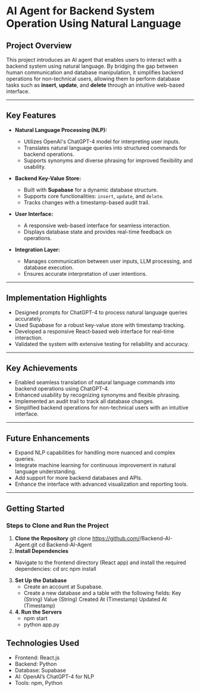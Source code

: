 # AI Agent for Backend System Operation Using Natural Language

## Project Overview
This project introduces an AI agent that enables users to interact with a backend system using natural language. By bridging the gap between human communication and database manipulation, it simplifies backend operations for non-technical users, allowing them to perform database tasks such as **insert**, **update**, and **delete** through an intuitive web-based interface.

---

## Key Features

- **Natural Language Processing (NLP):**
  - Utilizes OpenAI's ChatGPT-4 model for interpreting user inputs.
  - Translates natural language queries into structured commands for backend operations.
  - Supports synonyms and diverse phrasing for improved flexibility and usability.

- **Backend Key-Value Store:**
  - Built with **Supabase** for a dynamic database structure.
  - Supports core functionalities: `insert`, `update`, and `delete`.
  - Tracks changes with a timestamp-based audit trail.

- **User Interface:**
  - A responsive web-based interface for seamless interaction.
  - Displays database state and provides real-time feedback on operations.

- **Integration Layer:**
  - Manages communication between user inputs, LLM processing, and database execution.
  - Ensures accurate interpretation of user intentions.

---

## Implementation Highlights

- Designed prompts for ChatGPT-4 to process natural language queries accurately.
- Used Supabase for a robust key-value store with timestamp tracking.
- Developed a responsive React-based web interface for real-time interaction.
- Validated the system with extensive testing for reliability and accuracy.

---

## Key Achievements

- Enabled seamless translation of natural language commands into backend operations using ChatGPT-4.
- Enhanced usability by recognizing synonyms and flexible phrasing.
- Implemented an audit trail to track all database changes.
- Simplified backend operations for non-technical users with an intuitive interface.

---

## Future Enhancements

- Expand NLP capabilities for handling more nuanced and complex queries.
- Integrate machine learning for continuous improvement in natural language understanding.
- Add support for more backend databases and APIs.
- Enhance the interface with advanced visualization and reporting tools.

---

## Getting Started

### Steps to Clone and Run the Project

1. **Clone the Repository**
   git clone https://github.com/<your-username>/Backend-AI-Agent.git
   cd Backend-AI-Agent
2. **Install Dependencies**
  - Navigate to the frontend directory (React app) and install the required dependencies:
    cd src
    npm install
3. **Set Up the Database**
    - Create an account at Supabase.
    - Create a new database and a table with the following fields:
      Key (String)
	    Value (String)
	    Created At (Timestamp)
	    Updated At (Timestamp)
4. **4.	Run the Servers**
    - npm start
    - python app.py

## Technologies Used
  - Frontend: React.js
  - Backend: Python
  - Database: Supabase
  - AI: OpenAI’s ChatGPT-4 for NLP
  - Tools: npm, Python
